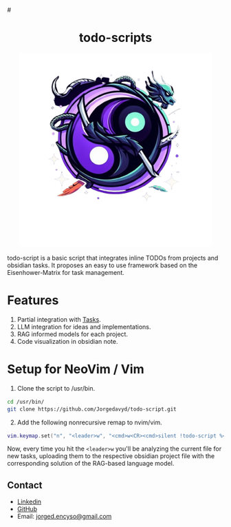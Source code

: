 #<center> <h1>todo-scripts</h1> </center>

<p align="center">
    <img src="https://raw.githubusercontent.com/Jorgedavyd/todo-script/main/source/logo.png" height=450 width=450>
</p>

todo-script is a basic script that integrates inline TODOs from projects and obsidian tasks. It proposes an easy to use framework based on the Eisenhower-Matrix for task management.
# Features
1. Partial integration with [Tasks](https://publish.obsidian.md/tasks/Introduction).
2. LLM integration for ideas and implementations.
3. RAG informed models for each project.
4. Code visualization in obsidian note.

# Setup for NeoVim / Vim
1. Clone the script to /usr/bin.

```bash
cd /usr/bin/
git clone https://github.com/Jorgedavyd/todo-script.git
```

2. Add the following nonrecursive remap to nvim/vim.

```lua
vim.keymap.set("n", "<leader>w", "<cmd>w<CR><cmd>silent !todo-script %<CR>")
```

Now, every time you hit the `<leader>w` you'll be analyzing the current file for new tasks, uploading them to the respective obsidian project file with the corresponding solution of the RAG-based language model.

## Contact

- [Linkedin](https://www.linkedin.com/in/jorge-david-enciso-mart%C3%ADnez-149977265/)
- [GitHub](https://github.com/Jorgedavyd)
- Email: jorged.encyso@gmail.com

